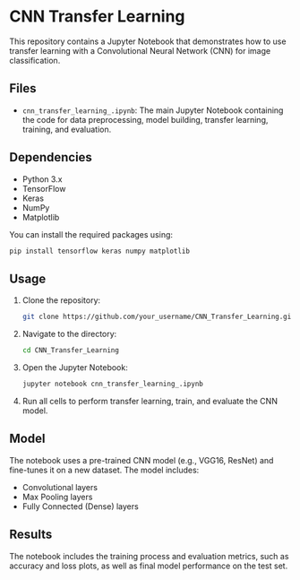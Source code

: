 # CNN Transfer Learning

This repository contains a Jupyter Notebook that demonstrates how to use transfer learning with a Convolutional Neural Network (CNN) for image classification.

## Files
- `cnn_transfer_learning_.ipynb`: The main Jupyter Notebook containing the code for data preprocessing, model building, transfer learning, training, and evaluation.

## Dependencies
- Python 3.x
- TensorFlow
- Keras
- NumPy
- Matplotlib

You can install the required packages using:
```bash
pip install tensorflow keras numpy matplotlib
```

## Usage
1. Clone the repository:
   ```bash
   git clone https://github.com/your_username/CNN_Transfer_Learning.git
   ```
2. Navigate to the directory:
   ```bash
   cd CNN_Transfer_Learning
   ```
3. Open the Jupyter Notebook:
   ```bash
   jupyter notebook cnn_transfer_learning_.ipynb
   ```
4. Run all cells to perform transfer learning, train, and evaluate the CNN model.

## Model
The notebook uses a pre-trained CNN model (e.g., VGG16, ResNet) and fine-tunes it on a new dataset. The model includes:
- Convolutional layers
- Max Pooling layers
- Fully Connected (Dense) layers

## Results
The notebook includes the training process and evaluation metrics, such as accuracy and loss plots, as well as final model performance on the test set.
